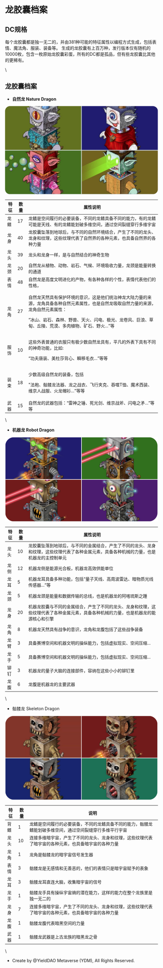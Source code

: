 # 龙胶囊档案

## DC规格

每个龙胶囊都是独一无二的，并由381种可能的特征属性以编程方式生成，包括表情、魔法角、服装、装备等。 生成的龙胶囊有上百万种，发行版本仅有随机的10000枚，包含一枚原始龙胶囊彩蛋，所有的DC都是孤品，但有些龙胶囊比其他的更稀有。

\


## **龙胶囊档案**

* **自然龙 Nature Dragon**

![自然龙胶囊](../.gitbook/assets/preview-4dc.jpg)

| 特征 | 数量 | 属性说明                                                                                                                                    |
| -- | -- | --------------------------------------------------------------------------------------------------------------------------------------- |
| 龙鳍 | 17 | 龙鳍是空间履行的必要装备，不同的龙鳍具备不同的能力，有的龙鳍可能是天线、有的龙鳍能划破多维空间，通过空间裂缝穿行多维宇宙                                                                            |
| 龙身 | 40 | 龙胶囊坠落到地球后，与不同的自然环境结合，产生了不同的龙头、龙身和纹理，这些纹理代表了自然界的各种元素，也具备自然界的各种力量                                                                         |
| 龙头 | 39 | 龙头和龙身一样，是与自然结合的神奇生物                                                                                                                     |
| 龙颈 | 20 | 自然龙从植物、动物、岩石、气候、环境吸收力量，龙颈是能量转换的通道                                                                                                       |
| 表情 | 48 | 自然龙是高度文明进化的产物，有各种各样的个性，表情代表他们的性格，                                                                                                       |
| 龙角 | 27 | <p>自然龙天然具有保护环境的意识，这是他们统治神龙大陆力量的来源，龙角具备各种自然元素属性，也是自然龙吸取自然力量的来源，龙角自然元素属性：</p><p>“冰山、岩石、森林、野兽、天火、闪电、极光、龙卷风、巨浪、草甸、丘陵、荒漠、多肉植物、矿石、野火..."等</p> |
| 服饰 | 10 | <p>这些外表普通的衣服只有极少数自然龙具有，平凡的外表下具有不同的神奇功能，比如:</p><p>“功夫唐装、美杜莎背心、瞬移毛衣...”等等</p>                                                             |
| 装束 | 18 | <p>少数高级自然龙的装备，包括</p><p>"法袍、骷髅龙法器、龙之战衣、飞行夹克、吞噬T恤、魔术西装、维京人战服、火龙帽衫..."等等</p>                                                               |
| 武器 | 15 | 自然龙的武器包括：“雷神之锤、死光剑、维京战斧、闪电之矛...”等等                                                                                                      |

\


* **机器龙 Robot Dragon**

![](<../.gitbook/assets/robot 4p.png>)

| **特征** | **数量** | **属性说明**                                                              |
| ------ | ------ | --------------------------------------------------------------------- |
| 龙头     | 10     | 龙胶囊坠落到地球后，与不同的金属结合，产生了不同的龙头、龙身和纹理，这些纹理代表了各种金属元素，具备各种机械的力量，也是机器龙的主控制单元 |
| 龙侧     | 12     | 机器龙侧是能源光合板，机器龙高效供能单位                                                  |
| 龙耳     | 5      | 机器龙耳具备多种功能，包括“量子天线、高周波雷达、暗物质光线传感器...”等                                |
| 龙颈     | 5      | 机器龙颈是能量和数据传输的总线，也是机器龙的阿喀琉斯之踵                                          |
| 龙身     | 20     | 机器龙胶囊与不同的金属结合，产生了不同的龙头、龙身和纹理，这些纹理代表了各种金属元素，具备各种机械的力量，也是机器龙的能源核心和引擎    |
| 龙角     | 8      | 机器龙天然具有战争的意识，龙角和龙腹包括了这些战争装备                                           |
| 龙臂     | 3      | 具备赛博空间和机器文明的操纵能力，包括虚拟现实、空间压缩...                                       |
| 龙手     | 5      | 具备赛博空间和机器文明的操纵能力，包括虚拟现实、空间压缩...                                       |
| 铆钉     | 3      | 机器龙的量子大脑的连接部件，容纳在这些小小的铆钉里                                             |
| 龙腹     | 6      | 龙腹是机器龙的主要武器                                                           |

\


* 骷髅龙 Skeleton Dragon

![](<../.gitbook/assets/zombie 4p.png>)

| 特征 | 数量 | 说明                                                   |
| -- | -- | ---------------------------------------------------- |
| 背鳍 | 1  | 龙鳍是空间履行的必要装备，不同的龙鳍具备不同的能力，骷髅龙鳍能划破多维空间，通过空间裂缝穿行多维平行宇宙 |
| 龙头 | 10 | 连接多维暗宇宙，产生了不同的龙头、龙身和纹理，这些纹理代表了暗宇宙的各种元素，也具备暗宇宙的各种力量   |
| 龙角 | 1  | 龙角是骷髅龙的暗宇宙信号发生器                                      |
| 表情 | 3  | 骷髅龙是无感情和无善恶的，他们的表情只是暗宇宙赋予的表象                         |
| 龙耳 | 3  | 骷髅龙耳直连大脑，收集暗宇宙的信号                                    |
| 龙手 | 1  | 骷髅龙手具有操纵宇宙熵的潜在能力，这样的能力在整个龙族里是独一无二的                   |
| 龙身 | 7  | 连接多维暗宇宙，产生了不同的龙头、龙身和纹理，这些纹理代表了暗宇宙的各种元素，也具备暗宇宙的各种力量   |
| 龙腹 | 1  | 骷髅龙腹代表暗黑空间的力量                                        |
| 武器 | 1  | 骷髅龙武器是上古龙族的暗黑龙之骨                                     |

\


* Create by @YieldDAO Metaverse (YDM), All Rights Reserved.



